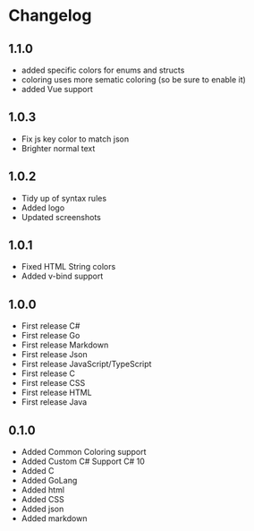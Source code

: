 # Changelog

## 1.1.0
- added specific colors for enums and structs
- coloring uses more sematic coloring (so be sure to enable it)
- added Vue support

## 1.0.3
- Fix js key color to match json
- Brighter normal text

## 1.0.2
- Tidy up of syntax rules
- Added logo
- Updated screenshots

## 1.0.1
- Fixed HTML String colors
- Added v-bind support

## 1.0.0
- First release C#
- First release Go
- First release Markdown
- First release Json
- First release JavaScript/TypeScript
- First release C
- First release CSS
- First release HTML
- First release Java

## 0.1.0
- Added Common Coloring support
- Added Custom C# Support C# 10
- Added C
- Added GoLang
- Added html
- Added CSS
- Added json
- Added markdown
